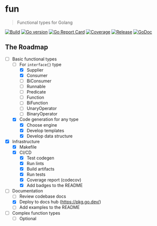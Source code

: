 # fun

> Functional types for Golang

[![Build](https://img.shields.io/github/workflow/status/alebabai/fun/CI)](https://github.com/alebabai/fun/actions?query=workflow%3ACI)
[![Go version](https://img.shields.io/github/go-mod/go-version/alebabai/fun)](https://golang.org/)
[![Go Report Card](https://goreportcard.com/badge/github.com/alebabai/fun)](https://goreportcard.com/report/github.com/alebabai/fun)
[![Coverage](https://img.shields.io/codecov/c/github/alebabai/fun)](https://codecov.io/github/alebabai/fun)
[![Release](https://img.shields.io/github/release/alebabai/fun.svg)](https://github.com/alebabai/fun/releases)
[![GoDoc](https://godoc.org/github.com/alebabai/fun?status.svg)](https://pkg.go.dev/mod/github.com/alebabai/fun)

## The Roadmap

- [ ] Basic functional types
  - [ ] For `interface{}` type  
    - [x] Supplier
    - [x] Consumer
    - [ ] BiConsumer
    - [ ] Runnable
    - [ ] Predicate
    - [ ] Function
    - [ ] BiFunction
    - [ ] UnaryOperator
    - [ ] BinaryOperator
  - [x] Code generation for any type
    - [x] Choose engine
    - [x] Develop templates
    - [x] Develop data structure
- [x] Infrastructure  
  - [x] Makefile
  - [x] CI/CD
    - [x] Test codegen
    - [x] Run lints
    - [x] Build artifacts
    - [x] Run tests
    - [x] Coverage report (codecov)
    - [x] Add badges to the README
- [ ] Documentation
  - [ ] Review codebase docs
  - [x] Deploy to docs hub (https://pkg.go.dev/)
  - [ ] Add examples to the README
- [ ] Complex function types
  - [ ] Optional

